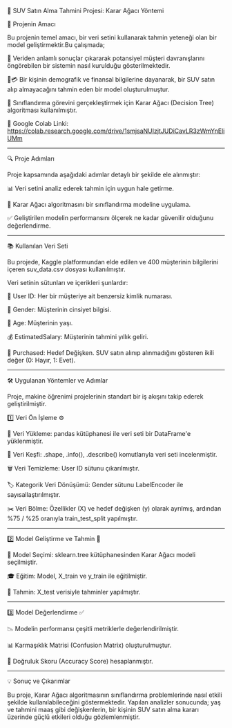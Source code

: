 🚀 SUV Satın Alma Tahmini Projesi: Karar Ağacı Yöntemi

🎯 Projenin Amacı

Bu projenin temel amacı, bir veri setini kullanarak tahmin yeteneği olan bir model geliştirmektir.Bu çalışmada;

🧠 Veriden anlamlı sonuçlar çıkararak potansiyel müşteri davranışlarını öngörebilen bir sistemin nasıl kurulduğu gösterilmektedir.

👥💳 Bir kişinin demografik ve finansal bilgilerine dayanarak, bir SUV satın alıp almayacağını tahmin eden bir model oluşturulmuştur.

🧮 Sınıflandırma görevini gerçekleştirmek için Karar Ağacı (Decision Tree) algoritması kullanılmıştır.

🧷 Google Colab Linki: https://colab.research.google.com/drive/1smjsaNUIzjtJUDiCavLR3zWmYnEliUMm

------------------------------------------------------------------------

🔍 Proje Adımları

Proje kapsamında aşağıdaki adımlar detaylı bir şekilde ele alınmıştır:

📊 Veri setini analiz ederek tahmin için uygun hale getirme.

🌳 Karar Ağacı algoritmasını bir sınıflandırma modeline uygulama.

✅ Geliştirilen modelin performansını ölçerek ne kadar güvenilir olduğunu değerlendirme.

------------------------------------------------------------------------

📚 Kullanılan Veri Seti

Bu projede, Kaggle platformundan elde edilen ve 400 müşterinin bilgilerini içeren suv_data.csv dosyası kullanılmıştır.

Veri setinin sütunları ve içerikleri şunlardır:

👤 User ID: Her bir müşteriye ait benzersiz kimlik numarası.

🚻 Gender: Müşterinin cinsiyet bilgisi.

🎂 Age: Müşterinin yaşı.

💰 EstimatedSalary: Müşterinin tahmini yıllık geliri.

🛒 Purchased: Hedef Değişken. SUV satın alınıp alınmadığını gösteren ikili değer (0: Hayır, 1: Evet).

------------------------------------------------------------------------

🛠️ Uygulanan Yöntemler ve Adımlar

Proje, makine öğrenimi projelerinin standart bir iş akışını takip ederek geliştirilmiştir.

1️⃣ Veri Ön İşleme ⚙️

📂 Veri Yükleme: pandas kütüphanesi ile veri seti bir DataFrame'e yüklenmiştir.

🧹 Veri Keşfi: .shape, .info(), .describe() komutlarıyla veri seti incelenmiştir.

🗑️ Veri Temizleme: User ID sütunu çıkarılmıştır.

🏷️ Kategorik Veri Dönüşümü: Gender sütunu LabelEncoder ile sayısallaştırılmıştır.

✂️ Veri Bölme: Özellikler (X) ve hedef değişken (y) olarak ayrılmış, 
ardından %75 / %25 oranıyla train_test_split yapılmıştır.

------------------------------------------------------------------------

2️⃣ Model Geliştirme ve Tahmin 🤖

🌲 Model Seçimi: sklearn.tree kütüphanesinden Karar Ağacı modeli seçilmiştir.

🎓 Eğitim: Model, X_train ve y_train ile eğitilmiştir.

🔮 Tahmin: X_test verisiyle tahminler yapılmıştır.

------------------------------------------------------------------------

3️⃣ Model Değerlendirme ✅

📉 Modelin performansı çeşitli metriklerle değerlendirilmiştir.

📊 Karmaşıklık Matrisi (Confusion Matrix) oluşturulmuştur.

🎯 Doğruluk Skoru (Accuracy Score) hesaplanmıştır.

------------------------------------------------------------------------

💡 Sonuç ve Çıkarımlar

Bu proje, Karar Ağacı algoritmasının sınıflandırma problemlerinde nasıl etkili şekilde kullanılabileceğini göstermektedir.
Yapılan analizler sonucunda; yaş ve tahmini maaş gibi değişkenlerin, bir kişinin SUV satın alma kararı üzerinde güçlü etkileri olduğu gözlemlenmiştir.
